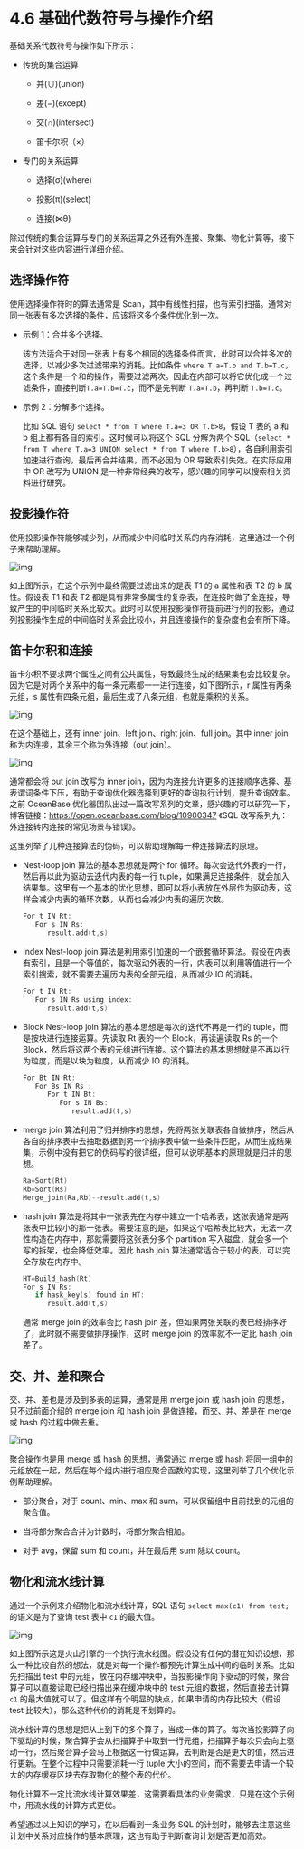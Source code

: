 # 4.6 基础代数符号与操作介绍

基础关系代数符号与操作如下所示：

- 传统的集合运算

  - 并(∪)(union)

  - 差(−)(except)

  - 交(∩)(intersect)

  - 笛卡尔积（×）

- 专门的关系运算

  - 选择(σ)(where)

  - 投影(π)(select)

  - 连接(⋈θ)

除过传统的集合运算与专门的关系运算之外还有外连接、聚集、物化计算等，接下来会针对这些内容进行详细介绍。

## 选择操作符

使用选择操作符时的算法通常是 Scan，其中有线性扫描，也有索引扫描。通常对同一张表有多次选择的条件，应该将这多个条件优化到一次。

- 示例 1：合并多个选择。

  该方法适合于对同一张表上有多个相同的选择条件而言，此时可以合并多次的选择，以减少多次过滤带来的消耗。比如条件 `where T.a=T.b and T.b=T.c`，这个条件是一个和的操作，需要过滤两次。因此在内部可以将它优化成一个过滤条件，直接判断`T.a=T.b=T.c`，而不是先判断 `T.a=T.b`，再判断 `T.b=T.c`。

- 示例 2：分解多个选择。

  比如 SQL 语句 `select * from T where T.a=3 OR T.b>8`，假设 T 表的 a 和 b 组上都有各自的索引。这时候可以将这个 SQL 分解为两个 SQL（`select * from T where T.a=3 UNION select * from T where T.b>8`），各自利用索引加速进行查询，最后再合并结果，而不必因为 OR 导致索引失效。在实际应用中 OR 改写为 UNION 是一种非常经典的改写，感兴趣的同学可以搜索相关资料进行研究。

## 投影操作符

使用投影操作符能够减少列，从而减少中间临时关系的内存消耗，这里通过一个例子来帮助理解。

![img](https://obbusiness-private.oss-cn-shanghai.aliyuncs.com/doc/img/kernel-quickstart/V1.0.0/zh-CN/4.sql-engine/8.algebraic-symbols-operate-01.png)

如上图所示，在这个示例中最终需要过滤出来的是表 T1 的 a 属性和表 T2 的 b 属性。假设表 T1 和表 T2 都是具有非常多属性的复杂表，在连接时做了全连接，导致产生的中间临时关系比较大。此时可以使用投影操作符提前进行列的投影，通过列投影操作生成的中间临时关系会比较小，并且连接操作的复杂度也会有所下降。

## 笛卡尔积和连接

笛卡尔积不要求两个属性之间有公共属性，导致最终生成的结果集也会比较复杂。因为它是对两个关系中的每一条元素都一一进行连接，如下图所示，r 属性有两条元组，s 属性有四条元组，最后生成了八条元组，也就是乘积的关系。

![img](https://obbusiness-private.oss-cn-shanghai.aliyuncs.com/doc/img/kernel-quickstart/V1.0.0/zh-CN/4.sql-engine/8.algebraic-symbols-operate-02.png)

在这个基础上，还有 inner join、left join、right join、full join。其中 inner join 称为内连接，其余三个称为外连接（out join）。

![img](https://obbusiness-private.oss-cn-shanghai.aliyuncs.com/doc/img/kernel-quickstart/V1.0.0/zh-CN/4.sql-engine/8.algebraic-symbols-operate-03.png)

通常都会将 out join 改写为 inner join，因为内连接允许更多的连接顺序选择、基表谓词条件下压，有助于查询优化器选择到更好的查询执行计划，提升查询效率。之前 OceanBase 优化器团队出过一篇改写系列的文章，感兴趣的可以研究一下，博客链接：<https://open.oceanbase.com/blog/10900347> 《SQL 改写系列九：外连接转内连接的常见场景与错误》。

这里列举了几种连接算法的伪码，可以帮助理解每一种连接算法的原理。

- Nest-loop join 算法的基本思想就是两个 for 循环。每次会迭代外表的一行，然后再以此为驱动去迭代内表的每一行 tuple，如果满足连接条件，就会加入结果集。这里有一个基本的优化思想，即可以将小表放在外层作为驱动表，这样会减少内表的循环次数，从而也会减少内表的遍历次数。

  ```c
  For t IN Rt:
     For s IN Rs:
        result.add(t,s)
  ```

- Index Nest-loop join 算法是利用索引加速的一个嵌套循环算法。假设在内表有索引，且是一个等值的，每次驱动外表的一行，内表可以利用等值进行一个索引搜索，就不需要去遍历内表的全部元组，从而减少 IO 的消耗。

  ```c
  For t IN Rt:
     For s IN Rs using index:
        result.add(t,s)
  ```

- Block Nest-loop join 算法的基本思想是每次的迭代不再是一行的 tuple，而是按块进行连接运算。先读取 Rt 表的一个 Block，再读遍读取 Rs 的一个 Block，然后将这两个表的元组进行连接。这个算法的基本思想就是不再以行为粒度，而是以块为粒度，从而减少 IO 的消耗。

  ```c
  For Bt IN Rt:
     For Bs IN Rs :
        For t IN Bt:
           For s IN Bs:
              result.add(t,s)
  ```

- merge join 算法利用了归并排序的思想，先将两张关联表各自做排序，然后从各自的排序表中去抽取数据到另一个排序表中做一些条件匹配，从而生成结果集，示例中没有把它的伪码写的很详细，但可以说明基本的原理就是归并的思想。

  ```c
  Ra=Sort(Rt)
  Rb=Sort(Rs)
  Merge_join(Ra,Rb)--result.add(t,s)
  ```

- hash join 算法是将其中一张表先在内存中建立一个哈希表，这张表通常是两张表中比较小的那一张表。需要注意的是，如果这个哈希表比较大，无法一次性构造在内存中，那就需要将这张表分多个 partition 写入磁盘，就会多一个写的拆架，也会降低效率。因此 hash join 算法通常适合于较小的表，可以完全存放在内存中。

  ```c
  HT=Build_hash(Rt)
  For s IN Rs:
     if hask_key(s) found in HT:
        result.add(t,s)
  ```

  通常 merge join 的效率会比 hash join 差，但如果两张关联的表已经排序好了，此时就不需要做排序操作，这时 merge join 的效率就不一定比 hash join 差了。

## 交、并、差和聚合

交、并、差也是涉及到多表的运算，通常是用 merge join 或 hash join 的思想，只不过前面介绍的 merge join 和 hash join 是做连接，而交、并、差是在 merge 或 hash 的过程中做去重。

![img](https://obbusiness-private.oss-cn-shanghai.aliyuncs.com/doc/img/kernel-quickstart/V1.0.0/zh-CN/4.sql-engine/8.algebraic-symbols-operate-04.png)

聚合操作也是用 merge 或 hash 的思想，通常通过 merge 或 hash 将同一组中的元组放在一起，然后在每个组内进行相应聚合函数的实现，这里列举了几个优化示例帮助理解。

- 部分聚合，对于 count、min、max 和 sum，可以保留组中目前找到的元组的聚合值。

- 当将部分聚合合并为计数时，将部分聚合相加。

- 对于 avg，保留 sum 和 count，并在最后用 sum 除以 count。

## 物化和流水线计算

通过一个示例来介绍物化和流水线计算，SQL 语句 `select max(c1) from test;` 的语义是为了查询 test 表中 `c1` 的最大值。

![img](https://obbusiness-private.oss-cn-shanghai.aliyuncs.com/doc/img/kernel-quickstart/V1.0.0/zh-CN/4.sql-engine/8.algebraic-symbols-operate-05.png)

如上图所示这是火山引擎的一个执行流水线图。假设没有任何的潜在知识设想，那么一种比较自然的想法，就是对每一个操作都预先计算生成中间的临时关系。比如先扫描出 test 中的元组，放在内存缓冲块中，当投影操作向下驱动的时候，聚合算子可以直接读取已经扫描出来在缓冲块中的 test 元组的数据，然后直接去计算 `c1` 的最大值就可以了。但这样有个明显的缺点，如果申请的内存比较大（假设 test 比较大），那么这种代价的消耗是不划算的。

流水线计算的思想是把从上到下的多个算子，当成一体的算子。每次当投影算子向下驱动的时候，聚合算子会从扫描算子中取到一行元组，扫描算子每次只会向上驱动一行，然后聚合算子会马上根据这一行做运算，去判断是否是更大的值，然后进行更新。在整个过程中只需要消耗一行 tuple 大小的空间，而不需要去申请一个较大的内存缓存区块去存取物化的整个表的代价。

物化计算不一定比流水线计算效果差，这需要看具体的业务需求，只是在这个示例中，用流水线的计算方式更优。

希望通过以上知识的学习，在以后看到一条业务 SQL 的计划时，能够去注意这些计划中关系对应操作的基本原理，这也有助于判断查询计划是否更加高效。
